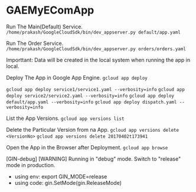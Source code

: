 # GAEMyEComApp
Run The Main(Default) Service.
`/home/prakash/GoogleCloudSdk/bin/dev_appserver.py default/app.yaml`

Run The Order Service.
`/home/prakash/GoogleCloudSdk/bin/dev_appserver.py orders/orders.yaml`

Importtant:
Data will be created in the local system when running the app in local.

Deploy The App in Google App Engine.
`gcloud app deploy`

`gcloud app deploy service1/service1.yaml --verbosity=info`
`gcloud app deploy service2/service2.yaml --verbosity=info`
`gcloud app deploy default/app.yaml --verbosity=info`
`gcloud app deploy dispatch.yaml --verbosity=info`

List the App Versions.
`gcloud app versions list`

Delete the Particular Version from na App.
`gcloud app versions delete <VersionNo>`
`gcloud app versions delete 20170402t173941`

Open the App in the Browser after Deployment.
`gcloud app browse`

[GIN-debug] [WARNING] Running in "debug" mode. Switch to "release" mode in production.
 - using env:	export GIN_MODE=release
 - using code:	gin.SetMode(gin.ReleaseMode)
 